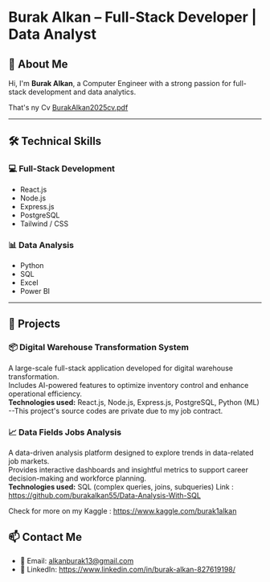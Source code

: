 # Burak Alkan – Full-Stack Developer | Data Analyst

## 💼 About Me

Hi, I'm **Burak Alkan**, a Computer Engineer with a strong passion for full-stack development and data analytics.  

That's ny Cv [BurakAlkan2025cv.pdf](https://github.com/user-attachments/files/19866644/BurakAlkan2025cv.pdf)


---

## 🛠️ Technical Skills

### 💻 Full-Stack Development
- React.js  
- Node.js  
- Express.js  
- PostgreSQL  
- Tailwind / CSS  

### 📊 Data Analysis
- Python  
- SQL  
- Excel  
- Power BI  
---

## 🧠 Projects

### 📦 Digital Warehouse Transformation System
A large-scale full-stack application developed for digital warehouse transformation.  
Includes AI-powered features to optimize inventory control and enhance operational efficiency.  
**Technologies used:** React.js, Node.js, Express.js, PostgreSQL, Python (ML)
--This project's source codes are private due to my job contract.


### 📈 Data Fields Jobs Analysis
A data-driven analysis platform designed to explore trends in data-related job markets.  
Provides interactive dashboards and insightful metrics to support career decision-making and workforce planning.  
**Technologies used:** SQL (complex queries, joins, subqueries)
Link : https://github.com/burakalkan55/Data-Analysis-With-SQL

Check for more on my Kaggle : https://www.kaggle.com/burak1alkan

## 📫 Contact Me

- 📧 Email: alkanburak13@gmail.com  
- 🔗 LinkedIn: https://www.linkedin.com/in/burak-alkan-827619198/  



